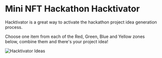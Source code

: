 # Mini NFT Hackathon Hacktivator

Hacktivator is a great way to activate the hackathon project idea generation process.

Choose one item from each of the Red, Green, Blue and Yellow zones below, combine them and there's your project idea!

<img src="https://uploads-ssl.webflow.com/5dea4f8b31edea3328b9a0f6/606e38d5f70e8eded2f8f97c_Screen%20Shot%202021-04-07%20at%206.54.51%20PM.png"
     alt="Hacktivator Ideas">
